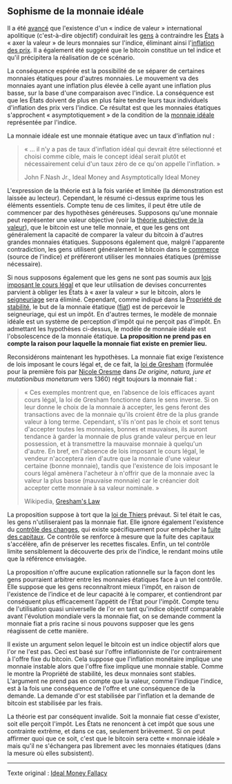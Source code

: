Sophisme de la monnaie idéale
-----------------------------

Il a été [avancé](http://personal.psu.edu/gjb6/nash/money.pdf) que l'existence d'un « indice de valeur » international apolitique (c'est-à-dire objectif) conduirait les [gens](ch101-glossary.md#personne) à contraindre les [États](ch101-glossary.md#état) à « axer la valeur » de leurs monnaies sur l'indice, éliminant ainsi l'[inflation des prix](https://fr.wikipedia.org/wiki/Inflation). Il a également été suggéré que le bitcoin constitue un tel indice et qu'il précipitera la réalisation de ce scénario.

La conséquence espérée est la possibilité de se séparer de certaines monnaies étatiques pour d'autres monnaies. Le mouvement va des monnaies ayant une inflation plus élevée à celle ayant une inflation plus basse, sur la base d'une comparaison avec l'indice. La conséquence est que les États doivent de plus en plus faire tendre leurs taux individuels d'inflation des prix vers l'indice. Ce résultat est que les monnaies étatiques s'approchent « asymptotiquement » de la condition de la [monnaie idéale](https://en.wikipedia.org/wiki/Ideal_money) représentée par l'indice.

La monnaie idéale est une monnaie étatique avec un taux d'inflation nul :

> « ... il n'y a pas de taux d'inflation idéal qui devrait être sélectionné et choisi comme cible, mais le concept idéal serait plutôt et nécessairement celui d'un taux zéro de ce qu'on appelle l'inflation. »
>
> John F.Nash Jr., Ideal Money and Asymptotically Ideal Money

L'expression de la théorie est à la fois variée et limitée (la démonstration est laissée au lecteur). Cependant, le résumé ci-dessus exprime tous les éléments essentiels. Compte tenu de ces limites, il peut être utile de commencer par des hypothèses généreuses. Supposons qu'une monnaie peut représenter une valeur objective (voir la [théorie subjective de la valeur](https://fr.wikipedia.org/wiki/Conception_subjective_de_la_valeur)), que le bitcoin est une telle monnaie, et que les gens ont généralement la capacité de comparer la valeur du bitcoin à d'autres grandes monnaies étatiques. Supposons également que, malgré l'apparente contradiction, les gens utilisent généralement le bitcoin dans le [commerce](ch101-glossary.md#commerce) (source de l'indice) *et* préféreront utiliser les monnaies étatiques (prémisse nécessaire).

Si nous supposons également que les gens ne sont pas soumis aux [lois imposant le cours légal](https://fr.wikipedia.org/wiki/Cours_l%C3%A9gal) et que leur utilisation de devises concurrentes parvient à obliger les États à « axer la valeur » sur le bitcoin, alors le [seigneuriage](https://fr.wikipedia.org/wiki/Seigneuriage) sera éliminé. Cependant, comme indiqué dans la [Propriété de stabilité](ch030-stability-property.md), le but de la monnaie étatique ([fiat](https://www.wikiberal.org/wiki/Monnaie-fiat)) est de percevoir le seigneuriage, qui est un impôt. En d'autres termes, le modèle de monnaie idéale est un système de perception d'impôt qui ne perçoit pas d'impôt. En admettant les hypothèses ci-dessus, le modèle de monnaie idéale est l'obsolescence de la monnaie étatique. **La proposition ne prend pas en compte la raison pour laquelle la monnaie fiat existe en premier lieu.**

Reconsidérons maintenant les hypothèses. La monnaie fiat exige l’existence de lois imposant le cours légal et, de ce fait, la [loi de Gresham](https://fr.wikipedia.org/wiki/Loi_de_Gresham) (formulée pour la première fois par [Nicole Oresme](https://fr.wikipedia.org/wiki/Nicole_Oresme) dans *De origine, natura, jure et mutationibus monetarum* vers 1360) régit toujours la monnaie fiat :

> « Ces exemples montrent que, en l’absence de lois efficaces ayant cours légal, la loi de Gresham fonctionne dans le sens inverse. Si on leur donne le choix de la monnaie à accepter, les gens feront des transactions avec de la monnaie qu'ils croient être de la plus grande valeur à long terme. Cependant, s'ils n'ont pas le choix et sont tenus d'accepter toutes les monnaies, bonnes et mauvaises, ils auront tendance à garder la monnaie de plus grande valeur perçue en leur possession, et à transmettre la mauvaise monnaie à quelqu'un d'autre. En bref, en l'absence de lois imposant le cours légal, le vendeur n'acceptera rien d'autre que la monnaie d'une valeur certaine (bonne monnaie), tandis que l'existence de lois imposant le cours légal amènera l'acheteur à n'offrir que de la monnaie avec la valeur la plus basse (mauvaise monnaie) car le créancier doit accepter cette monnaie à sa valeur nominale. »
>
> Wikipedia, [Gresham's Law](https://en.wikipedia.org/wiki/Gresham%27s_law)

La proposition suppose à tort que la [loi de Thiers](https://en.wikipedia.org/wiki/Gresham%27s_law#Reverse_of_Gresham's_law_(Thiers'_law)) prévaut. Si tel était le cas, les gens n'utiliseraient pas la monnaie fiat. Elle ignore également l'existence du [contrôle des changes](https://fr.wikipedia.org/wiki/Contr%C3%B4le_des_changes), qui existe spécifiquement pour empêcher la [fuite des capitaux](https://fr.wikipedia.org/wiki/Fuite_des_capitaux). Ce contrôle se renforce à mesure que la fuite des capitaux s'accélère, afin de préserver les recettes fiscales. Enfin, un tel contrôle limite sensiblement la découverte des prix de l'indice, le rendant moins utile que la référence envisagée.

La proposition n'offre aucune explication rationnelle sur la façon dont les gens pourraient arbitrer entre les monnaies étatiques face à un tel contrôle. Elle suppose que les gens reconnaîtront mieux l'impôt, en raison de l'existence de l’indice et de leur capacité à le comparer, et contiendront par conséquent plus efficacement l’appétit de l’État pour l'impôt. Compte tenu de l'utilisation quasi universelle de l'or en tant qu'indice objectif comparable avant l'évolution mondiale vers la monnaie fiat, on se demande comment la monnaie fiat a pris racine si nous pouvons supposer que les gens réagissent de cette manière.

Il existe un argument selon lequel le bitcoin est un indice objectif alors que l'or ne l'est pas. Ceci est basé sur l'offre inflationniste de l'or contrairement à l'offre fixe du bitcoin. Cela suppose que l'inflation monétaire implique une monnaie instable alors que l'offre fixe implique une monnaie stable. Comme le montre la Propriété de stabilité, les deux monnaies sont stables. L'argument ne prend pas en compte que la valeur, comme l'indique l'indice, est à la fois une conséquence de l'offre et une conséquence de la demande. La demande d'or est stabilisée par l'inflation et la demande de bitcoin est stabilisée par les frais.

La théorie est par conséquent invalide. Soit la monnaie fiat cesse d'exister, soit elle perçoit l'impôt. Les États ne renoncent à cet impôt que sous une contrainte extrême, et dans ce cas, seulement brièvement. Si on peut affirmer quoi que ce soit, c'est que le bitcoin sera cette « monnaie idéale » mais qu'il ne s'échangera pas librement avec les monnaies étatiques (dans la mesure où elles subsistent).

---

Texte original : [Ideal Money Fallacy](https://github.com/libbitcoin/libbitcoin-system/wiki/Ideal-Money-Fallacy)